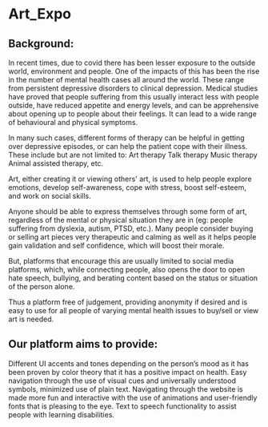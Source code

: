 # Art_Expo

## Background:

In recent times, due to covid there has been lesser exposure to the outside world, environment and people. One of the impacts of this has been the rise in the number of mental health cases all around the world. These range from persistent depressive disorders to clinical depression. Medical studies have proved that people suffering from this usually interact less with people outside, have reduced appetite and energy levels, and can be apprehensive about opening up to people about their feelings. It can lead to a wide range of behavioural and physical symptoms.

In many such cases, different forms of therapy can be helpful in getting over depressive episodes, or can help the patient cope with their illness. These include but are not limited to:
Art therapy
Talk therapy
Music therapy
Animal assisted therapy, etc.

Art, either creating it or viewing others' art, is used to help people explore emotions, develop self-awareness, cope with stress, boost self-esteem, and work on social skills. 

Anyone should be able to express themselves through some form of art, regardless of the mental or physical situation they are in (eg: people suffering from dyslexia, autism, PTSD, etc.). Many people consider buying or selling art pieces very therapeutic and calming as well as it helps people gain validation and self confidence, which will boost their morale.

But, platforms that encourage this are usually limited to social media platforms, which, while connecting people, also opens the door to open hate speech, bullying, and berating content based on the status or situation of the person alone. 

Thus a platform free of judgement, providing anonymity if desired and is easy to use for all people of varying mental health issues to buy/sell or view art is needed.

## Our platform aims to provide:

Different UI accents and tones depending on the person’s mood as it has been proven by color theory that it has a positive impact on health.
Easy navigation through the use of visual cues and universally understood symbols, minimized use of plain text.
Navigating through the website is made more fun and interactive with the use of animations and user-friendly fonts that is pleasing to the eye.
Text to speech functionality to assist people with learning disabilities.
